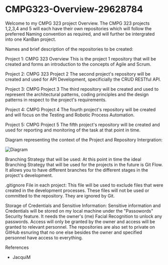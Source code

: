 # CMPG323-Overview-29628784

Welcome to my CMPG 323 project Overview. The CMPG 323 projects 1,2,3,4 and 5 will each have their own repositories which will follow the preferred Naming convention as required, and will further be intergrated into one KanBan project.

Names and brief description of the repositories to be created:

Project 1: CMPG 323 Overview
This is the project 1 repository that will be created and forms an introduction to the concepts of Agile and Scrum.

Project 2: CMPG 323 Project 2
The second project's repository will be created and used for API Development, specificially the CRUD RESTful API.

Project 3: CMPG Project 3
The third repository will be created and used to represent the architectural patterns, coding principles and the design patterns in respect to the project's requirements.

Project 4: CMPG Project 4
The fourth project's repository will be created and will focus on the Testing and Robotic Process Automation.

Project 5: CMPG Project 5
The fifth project's repository will be created and used for reporting and monitoring of the task at that point in time. 


Diagram representing the context of the Project and Repository Intergration: 

![Diagram](https://github.com/Geenah007/CMPG323-Overview-29628784/assets/129061198/ae8a36d1-3363-4c96-8939-0bbdd0153801)

Branching Strategy that will be used: 
At this point in time the ideal Branching Strategy that will be used for the projects in the future is Git Flow. It allows you to have different branches for the different stages in the project's development. 

.gitignore File in each project: 
This file will be used to exclude files that were created in the development processes. These files will not be used or committed to the repository. They are ignored by Git. 

Storage of Credentials and Sensitive Information: 
Sensitive information and Credentials will be stored on my local machine under the "Passowords" Security feature. It needs the owner's (me) Facial Recognition to unlock any passwords. Access will only be granted by the owner and access will be granted to relevant personnel. The repositories are also set to private on GitHub esnuring that no one else besides the owner and specified personnel have access to everything.

References 
- JacquiM






  
